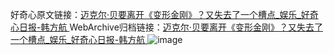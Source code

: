 好奇心原文链接：[迈克尔·贝要离开《变形金刚》？又失去了一个槽点_娱乐_好奇心日报-韩方航 ](https://www.qdaily.com/articles/10466.html)
WebArchive归档链接：[迈克尔·贝要离开《变形金刚》？又失去了一个槽点_娱乐_好奇心日报-韩方航 ](http://web.archive.org/web/20190623160405/https://www.qdaily.com/articles/10466.html)
![image](http://ww3.sinaimg.cn/large/007d5XDply1g3vyv4nhqhj30u02ovkjl)